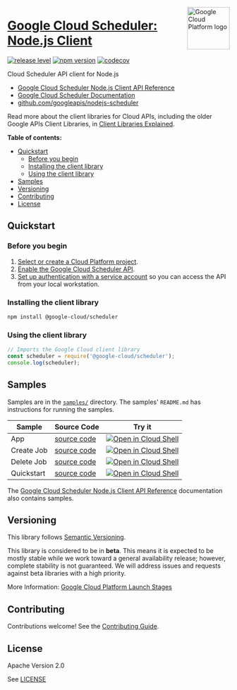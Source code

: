 [//]: # "This README.md file is auto-generated, all changes to this file will be lost."
[//]: # "To regenerate it, use `python -m synthtool`."
<img src="https://avatars2.githubusercontent.com/u/2810941?v=3&s=96" alt="Google Cloud Platform logo" title="Google Cloud Platform" align="right" height="96" width="96"/>

# [Google Cloud Scheduler: Node.js Client](https://github.com/googleapis/nodejs-scheduler)

[![release level](https://img.shields.io/badge/release%20level-beta-yellow.svg?style=flat)](https://cloud.google.com/terms/launch-stages)
[![npm version](https://img.shields.io/npm/v/@google-cloud/scheduler.svg)](https://www.npmjs.org/package/@google-cloud/scheduler)
[![codecov](https://img.shields.io/codecov/c/github/googleapis/nodejs-scheduler/master.svg?style=flat)](https://codecov.io/gh/googleapis/nodejs-scheduler)




Cloud Scheduler API client for Node.js


* [Google Cloud Scheduler Node.js Client API Reference][client-docs]
* [Google Cloud Scheduler Documentation][product-docs]
* [github.com/googleapis/nodejs-scheduler](https://github.com/googleapis/nodejs-scheduler)

Read more about the client libraries for Cloud APIs, including the older
Google APIs Client Libraries, in [Client Libraries Explained][explained].

[explained]: https://cloud.google.com/apis/docs/client-libraries-explained

**Table of contents:**


* [Quickstart](#quickstart)
  * [Before you begin](#before-you-begin)
  * [Installing the client library](#installing-the-client-library)
  * [Using the client library](#using-the-client-library)
* [Samples](#samples)
* [Versioning](#versioning)
* [Contributing](#contributing)
* [License](#license)

## Quickstart

### Before you begin

1.  [Select or create a Cloud Platform project][projects].
1.  [Enable the Google Cloud Scheduler API][enable_api].
1.  [Set up authentication with a service account][auth] so you can access the
    API from your local workstation.

### Installing the client library

```bash
npm install @google-cloud/scheduler
```


### Using the client library

```javascript
// Imports the Google Cloud client library
const scheduler = require('@google-cloud/scheduler');
console.log(scheduler);

```



## Samples

Samples are in the [`samples/`](https://github.com/googleapis/nodejs-scheduler/tree/master/samples) directory. The samples' `README.md`
has instructions for running the samples.

| Sample                      | Source Code                       | Try it |
| --------------------------- | --------------------------------- | ------ |
| App | [source code](https://github.com/googleapis/nodejs-scheduler/blob/master/samples/app.js) | [![Open in Cloud Shell][shell_img]](https://console.cloud.google.com/cloudshell/open?git_repo=https://github.com/googleapis/nodejs-scheduler&page=editor&open_in_editor=samples/app.js,samples/README.md) |
| Create Job | [source code](https://github.com/googleapis/nodejs-scheduler/blob/master/samples/createJob.js) | [![Open in Cloud Shell][shell_img]](https://console.cloud.google.com/cloudshell/open?git_repo=https://github.com/googleapis/nodejs-scheduler&page=editor&open_in_editor=samples/createJob.js,samples/README.md) |
| Delete Job | [source code](https://github.com/googleapis/nodejs-scheduler/blob/master/samples/deleteJob.js) | [![Open in Cloud Shell][shell_img]](https://console.cloud.google.com/cloudshell/open?git_repo=https://github.com/googleapis/nodejs-scheduler&page=editor&open_in_editor=samples/deleteJob.js,samples/README.md) |
| Quickstart | [source code](https://github.com/googleapis/nodejs-scheduler/blob/master/samples/quickstart.js) | [![Open in Cloud Shell][shell_img]](https://console.cloud.google.com/cloudshell/open?git_repo=https://github.com/googleapis/nodejs-scheduler&page=editor&open_in_editor=samples/quickstart.js,samples/README.md) |



The [Google Cloud Scheduler Node.js Client API Reference][client-docs] documentation
also contains samples.

## Versioning

This library follows [Semantic Versioning](http://semver.org/).



This library is considered to be in **beta**. This means it is expected to be
mostly stable while we work toward a general availability release; however,
complete stability is not guaranteed. We will address issues and requests
against beta libraries with a high priority.




More Information: [Google Cloud Platform Launch Stages][launch_stages]

[launch_stages]: https://cloud.google.com/terms/launch-stages

## Contributing

Contributions welcome! See the [Contributing Guide](https://github.com/googleapis/nodejs-scheduler/blob/master/CONTRIBUTING.md).

## License

Apache Version 2.0

See [LICENSE](https://github.com/googleapis/nodejs-scheduler/blob/master/LICENSE)

[client-docs]: https://cloud.google.com/nodejs/docs/reference/scheduler/latest/
[product-docs]: https://cloud.google.com/scheduler
[shell_img]: https://gstatic.com/cloudssh/images/open-btn.png
[projects]: https://console.cloud.google.com/project
[billing]: https://support.google.com/cloud/answer/6293499#enable-billing
[enable_api]: https://console.cloud.google.com/flows/enableapi?apiid=cloudscheduler.googleapis.com
[auth]: https://cloud.google.com/docs/authentication/getting-started